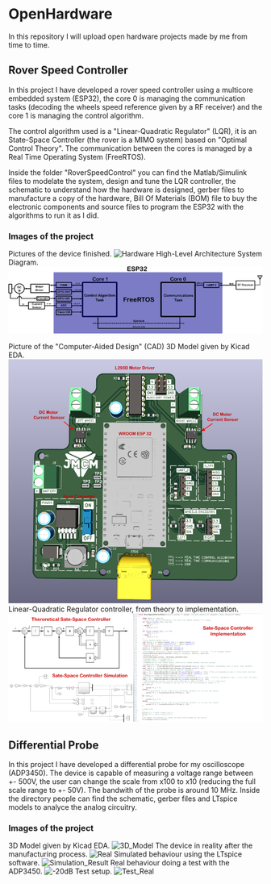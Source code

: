 # OpenHardware
In this repository I will upload open hardware projects made by me from time to time.

## Rover Speed Controller
In this project I have developed a rover speed controller using a multicore embedded system (ESP32), the core 0 is managing the communication tasks (decoding the wheels speed reference given by a RF receiver) and the core 1 is managing the control algorithm.

The control algorithm used is a "Linear-Quadratic Regulator" (LQR), it is an State-Space Controller (the rover is a MIMO system) based on "Optimal Control Theory". The communication between the cores is managed by a Real Time Operating System (FreeRTOS). 

Inside the folder "RoverSpeedControl" you can find the Matlab/Simulink files to modelate the system, design and tune the LQR controller, the schematic to understand how the hardware is designed, gerber files to manufacture a copy of the hardware, Bill Of Materials (BOM) file to buy the electronic components and source files to program the ESP32 with the algorithms to run it as I did.

### Images of the project
Pictures of the device finished.
![Hardware](RoverSpeedControl/img/Planta_Perfil.png)
High-Level Architecture System Diagram.
![HLAR](RoverSpeedControl/img/Hardware_Sch.png)

Picture of the "Computer-Aided Design" (CAD) 3D Model given by Kicad EDA.
![CAD](RoverSpeedControl/img/CAD.png)
Linear-Quadratic Regulator controller, from theory to implementation.
![LQR](RoverSpeedControl/img/Controller.png)



## Differential Probe
In this project I have developed a differential probe for my oscilloscope (ADP3450). The device is capable of measuring a voltage range between +- 500V, the user can change the scale from x100 to x10 (reducing the full scale range to +- 50V). The bandwith of the probe is around 10 MHz. Inside the directory people can find the schematic, gerber files and LTspice models to analyce the analog circuitry.

### Images of the project
3D Model given by Kicad EDA.
![3D_Model](https://github.com/JMcordobamendez/OpenHardware/assets/79694677/1e5c2da4-005e-4e99-b5d7-385fe00ee8c4)
The device in reality after the manufacturing process.
![Real](https://github.com/JMcordobamendez/OpenHardware/assets/79694677/1922a0cd-cd09-43c2-b694-89d4b15a0b88)
Simulated behaviour using the LTspice software.
![Simulation_Result](https://github.com/JMcordobamendez/OpenHardware/assets/79694677/7e137dad-4113-4fb5-b943-eaaa4a9e37b5)
Real behaviour doing a test with the ADP3450.
![-20dB](https://github.com/JMcordobamendez/OpenHardware/assets/79694677/b32e05de-6dd4-4159-a5e1-706a3818a937)
Test setup.
![Test_Real](https://github.com/JMcordobamendez/OpenHardware/assets/79694677/a580dd4b-7fc1-4264-9605-53a9642e52a9)

